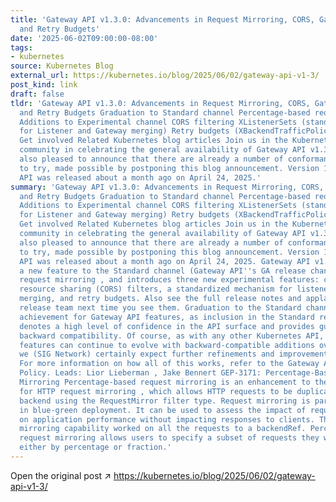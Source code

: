 ```yaml
---
title: 'Gateway API v1.3.0: Advancements in Request Mirroring, CORS, Gateway Merging,
  and Retry Budgets'
date: '2025-06-02T09:00:00-08:00'
tags:
- kubernetes
source: Kubernetes Blog
external_url: https://kubernetes.io/blog/2025/06/02/gateway-api-v1-3/
post_kind: link
draft: false
tldr: 'Gateway API v1.3.0: Advancements in Request Mirroring, CORS, Gateway Merging,
  and Retry Budgets Graduation to Standard channel Percentage-based request mirroring
  Additions to Experimental channel CORS filtering XListenerSets (standardized mechanism
  for Listener and Gateway merging) Retry budgets (XBackendTrafficPolicy) Try it out
  Get involved Related Kubernetes blog articles Join us in the Kubernetes SIG Network
  community in celebrating the general availability of Gateway API v1.3.0! We are
  also pleased to announce that there are already a number of conformant implementations
  to try, made possible by postponing this blog announcement. Version 1.3.0 of the
  API was released about a month ago on April 24, 2025.'
summary: 'Gateway API v1.3.0: Advancements in Request Mirroring, CORS, Gateway Merging,
  and Retry Budgets Graduation to Standard channel Percentage-based request mirroring
  Additions to Experimental channel CORS filtering XListenerSets (standardized mechanism
  for Listener and Gateway merging) Retry budgets (XBackendTrafficPolicy) Try it out
  Get involved Related Kubernetes blog articles Join us in the Kubernetes SIG Network
  community in celebrating the general availability of Gateway API v1.3.0! We are
  also pleased to announce that there are already a number of conformant implementations
  to try, made possible by postponing this blog announcement. Version 1.3.0 of the
  API was released about a month ago on April 24, 2025. Gateway API v1.3.0 brings
  a new feature to the Standard channel (Gateway API''s GA release channel): percentage-based
  request mirroring , and introduces three new experimental features: cross-origin
  resource sharing (CORS) filters, a standardized mechanism for listener and gateway
  merging, and retry budgets. Also see the full release notes and applaud the v1.3.0
  release team next time you see them. Graduation to the Standard channel is a notable
  achievement for Gateway API features, as inclusion in the Standard release channel
  denotes a high level of confidence in the API surface and provides guarantees of
  backward compatibility. Of course, as with any other Kubernetes API, Standard channel
  features can continue to evolve with backward-compatible additions over time, and
  we (SIG Network) certainly expect further refinements and improvements in the future.
  For more information on how all of this works, refer to the Gateway API Versioning
  Policy. Leads: Lior Lieberman , Jake Bennert GEP-3171: Percentage-Based Request
  Mirroring Percentage-based request mirroring is an enhancement to the existing support
  for HTTP request mirroring , which allows HTTP requests to be duplicated to another
  backend using the RequestMirror filter type. Request mirroring is particularly useful
  in blue-green deployment. It can be used to assess the impact of request scaling
  on application performance without impacting responses to clients. The previous
  mirroring capability worked on all the requests to a backendRef. Percentage-based
  request mirroring allows users to specify a subset of requests they want to be mirrored,
  either by percentage or fraction.'
---
```

Open the original post ↗ https://kubernetes.io/blog/2025/06/02/gateway-api-v1-3/
